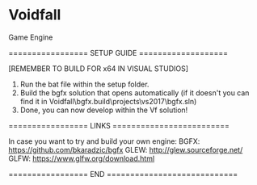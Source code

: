 # Voidfall
Game Engine



================= SETUP GUIDE ===================
 
 [REMEMBER TO BUILD FOR x64 IN VISUAL STUDIOS]
 
 1. Run the bat file within the setup folder.
 2. Build the bgfx solution that opens automatically (if it doesn't you can find it in Voidfall\bgfx\.build\projects\vs2017\bgfx.sln)
 3. Done, you can now develop within the Vf solution!
 
 
================= LINKS =========================
 
In case you want to try and build your own engine: 
BGFX: https://github.com/bkaradzic/bgfx
GLEW: http://glew.sourceforge.net/
GLFW: https://www.glfw.org/download.html

================= END ============================
 
 
